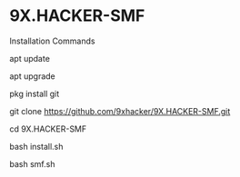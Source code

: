 # 9X.HACKER-SMF


Installation Commands
  
apt update

apt upgrade

pkg install git

git clone https://github.com/9xhacker/9X.HACKER-SMF.git

cd 9X.HACKER-SMF

bash install.sh

bash smf.sh
